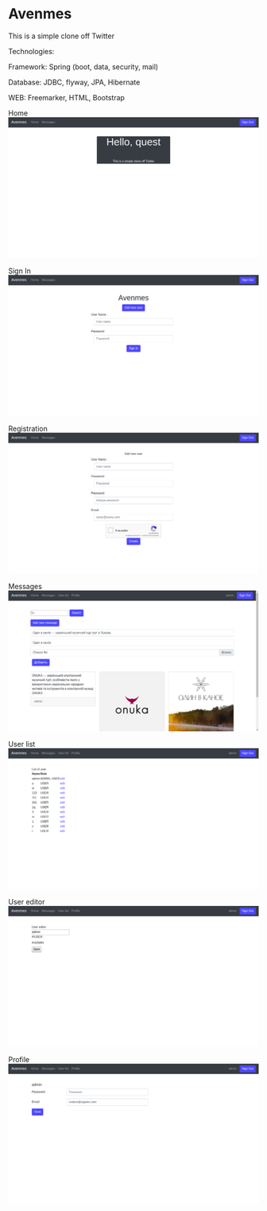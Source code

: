 # Avenmes
This is a simple clone off Twitter

Technologies:

Framework: Spring (boot, data, security, mail)

Database: JDBC, flyway, JPA, Hibernate

WEB: Freemarker, HTML, Bootstrap

Home
![Home](image/1.png)

Sign In
![Sign In](image/2.png)

Registration
![Registration](image/3.png)

Messages
![Home](image/4.png)

User list
![Sign In](image/5.png)

User editor
![Registration](image/6.png)

Profile
![Registration](image/7.png)
